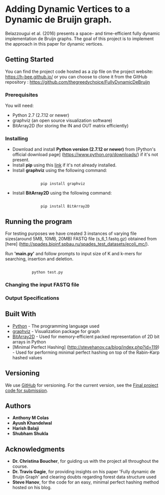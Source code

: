 # Adding Dynamic Vertices to a Dynamic de Bruijn graph.

Belazzougui et al. (2016) presents  a space- and time-efficient fully dynamic implementation de Bruijn graphs. The goal of this project is to implement the approach in this paper for dynamic vertices. 

## Getting Started

You can find the project code hosted as a zip file on the project website: https://h-bee.github.io/ or you can choose to clone it from the GitHub repository : https://github.com/thegreedychoice/FullyDynamicDeBruijn

### Prerequisites

You will need:

* Python 2.7 (2.7.12 or newer)
* graphviz (an open source visualization software)
* BitArray2D (for storing the IN and OUT matrix efficiently)

### Installing

* Download and install **Python version (2.7.12 or newer)** from [Python's official download page] (https://www.python.org/downloads/) if it's not present.
* Install **pip** using this [link](https://pip.pypa.io/en/stable/installing/) if it's not already installed.
* Install **graphviz** using the following command:
```
    
                pip install graphviz

```
* Install **BitArray2D** using the following command:
```

                pip install BitArray2D

```
## Running the program

For testing purposes we have created 3 instances of varying file sizes(around 5MB, 10MB, 20MB) FASTQ file (s_6_1.fastq.gz) obtained from [here] (http://spades.bioinf.spbau.ru/spades_test_datasets/ecoli_mc/). 

Run **'__main__.py'** and follow prompts to input size of K and k-mers for searching, insertion and deletion.
```

            python test.py
```


### Changing the input FASTQ file

### Output Specifications




## Built With

* [Python](https://www.python.org/doc/) - The programming language used
* [graphviz](https://www.graphviz.org/documentation/) - Visualization package for graph
* [BitArray2D](https://pypi.python.org/pypi/BitArray2D/2.1) - Used for memory-efficient packed representation of 2D bit arrays in Python
* [Minimal Perfect Hashing] (http://stevehanov.ca/blog/index.php?id=119) - Used for performing minimal perfect hashing on top of the Rabin-Karp hashed values

## Versioning

We use [GitHub](https://github.com/) for versioning. For the current version, see the [Final project code for submission](https://github.com/thegreedychoice/FullyDynamicDeBruijn/tree/v1.0). 

## Authors

* **Anthony M Colas**
* **Ayush Khandelwal** 
* **Harish Balaji**
* **Shubham Shukla**

## Acknowledgments

* **Dr. Christina Boucher**, for guiding us with the project all throughout the course.
* **Dr. Travis Gagie**, for providing insights on his paper 'Fully dynamic de Bruijn Graph' and clearing doubts regarding forest data structure used  
* **Steve Hanov**, for the code for an easy, minimal perfect hashing method hosted on his blog. 

